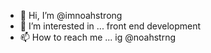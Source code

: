 - 👋 Hi, I’m @imnoahstrong
- 👀 I’m interested in ... front end development
- 📫 How to reach me ... ig @noahstrng 

<!---
imnoahstrong/imnoahstrong is a ✨ special ✨ repository because its `README.md` (this file) appears on your GitHub profile.
You can click the Preview link to take a look at your changes.
--->
